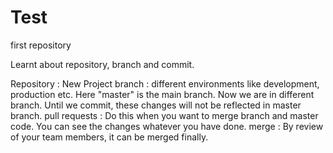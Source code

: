 # Test
first repository

Learnt about repository, branch and commit.

Repository    : New Project
branch        : different environments like development, production etc. Here "master" is the main branch.
                Now we are in different branch. Until we commit, these changes will not be reflected in master branch.
pull requests : Do this when you want to merge branch and master code. You can see the changes whatever you have done.
merge         : By review of your team members, it can be merged finally.
